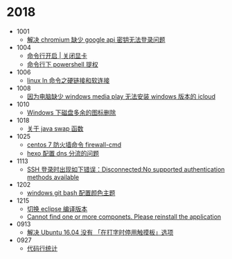 # 2018

- 1001
  * [解决 chromium 缺少 google api 密钥无法登录问题](1001/chromium-google-api.md)
- 1004
  * [命令行开启 | 关闭显卡](1004/command-close-nvida.md)
  * [命令行下 powershell 提权](1004/powershell-upper.md)
- 1006
  * [linux ln 命令之硬链接和软连接](1006/linux-ln.md)
- 1008
  * [因为电脑缺少 windows media play 无法安装 windows 版本的 icloud](1008/windows-media-play.md)
- 1010
  * [Windows 下磁盘多余的图标删除](1010/windows-delete-icon.md)
- 1018
  * [关于 java swap 函数](1018/java-swap-function.md)
- 1025
  * [centos 7 防火墙命令 firewall-cmd](1025/firewall-cmd.md)
  * [hexo 配置 dns 分流的问题](1025/hexo-dns.md)
- 1113
  * [SSH 登录时出现如下错误：Disconnected:No supported authentication methods available](1113/ssh-login.md)
- 1202
  * [windows git bash 配置颜色主题](1202/windows-git-bash.md)
- 1215
  * [切换 eclipse 编译版本](1215/switch-eclipse-version.md)
  * [Cannot find one or more componets. Please reinstall the application](1215/wtf.md)
- 0913
  * [解决 Ubuntu 16.04 没有 「在打字时停用触摸板」选项](0913/ubuntu-board.md)
- 0927
  * [代码行统计](0927/code-cloc.md)
